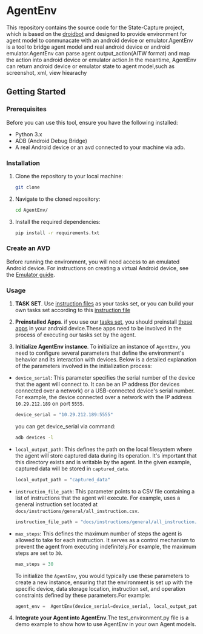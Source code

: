 # AgentEnv

This repository contains the source code for the State-Capture project, which is based on the [droidbot](https://github.com/honeynet/droidbot) and designed to provide environment for agent model to conmunacate with an android device or emulator.AgentEnv is a tool to bridge agent model and real android device or android emulator.AgentEnv can parse agent output_action(AITW format) and map the action into android device or emulator action.In the meantime, AgentEnv can return android device or emulator state to agent model,such as screenshot, xml, view hiearachy


## Getting Started

### Prerequisites

Before you can use this tool, ensure you have the following installed:

- Python 3.x
- ADB (Android Debug Bridge)
- A real Android device or an avd connected to your machine via adb.

### Installation

1. Clone the repository to your local machine:

   ```sh
   git clone 
   ```

2. Navigate to the cloned repository:

   ```sh
   cd AgentEnv/
   ```

3. Install the required dependencies:

   ```sh
   pip install -r requirements.txt
   ```

### Create an AVD
Before running the environment, you will need access to an emulated Android device. For instructions on creating a virtual Android device, see the [Emulator guide](docs/emulator_guide.md).

### Usage


1. **TASK SET**. Use [instruction files](docs/instructions) as your tasks set, or you can build your own tasks set according to this [instruction file](docs/instructions/general/all_instruction.csv)

2. **Preinstalled Apps**. if you use our [tasks set](docs/instructions), you should preinstall [these apps](docs/app_package/app_package.csv) in your android device.These apps need to be involved in the process of executing our tasks set by the agent.

3. **Initialize AgentEnv instance**. To initialize an instance of `AgentEnv`, you need to configure several parameters that define the environment's behavior and its interaction with devices. Below is a detailed explanation of the parameters involved in the initialization process:

- `device_serial`: This parameter specifies the serial number of the device that the agent will connect to. It can be an IP address (for devices connected over a network) or a USB-connected device's serial number. For example, the device connected over a network with the IP address `10.29.212.189` on port `5555`.

    ```python
    device_serial = "10.29.212.189:5555"
    ```
   you can get device_serial via command:
   ```bash
   adb devices -l 
   ```

- `local_output_path`: This defines the path on the local filesystem where the agent will store captured data during its operation. It's important that this directory exists and is writable by the agent. In the given example, captured data will be stored in `captured_data`.

    ```python
    local_output_path = "captured_data"
    ```

- `instruction_file_path`: This parameter points to a CSV file containing a list of instructions that the agent will execute. For example, uses a general instruction set located at `docs/instructions/general/all_instruction.csv`.

    ```python
    instruction_file_path = "docs/instructions/general/all_instruction.csv"
    ```

- `max_steps`: This defines the maximum number of steps the agent is allowed to take for each instruction. It serves as a control mechanism to prevent the agent from executing indefinitely.For example, the maximum steps are set to `30`.

    ```python
    max_steps = 30 
    ```

   To initialize the `AgentEnv`, you would typically use these parameters to create a new instance, ensuring that the environment is set up with the specific device, data storage location, instruction set, and operation constraints defined by these parameters.For example:
   ```python 
   agent_env =  AgentEnv(device_serial=device_serial, local_output_path=local_output_path, max_steps=max_steps,instruction_fp=instruction_file_path)
   ```

4. **Integrate your Agent into AgentEnv**.The test_environment.py file is a demo example to show how to use AgentEnv in your own Agent models.


